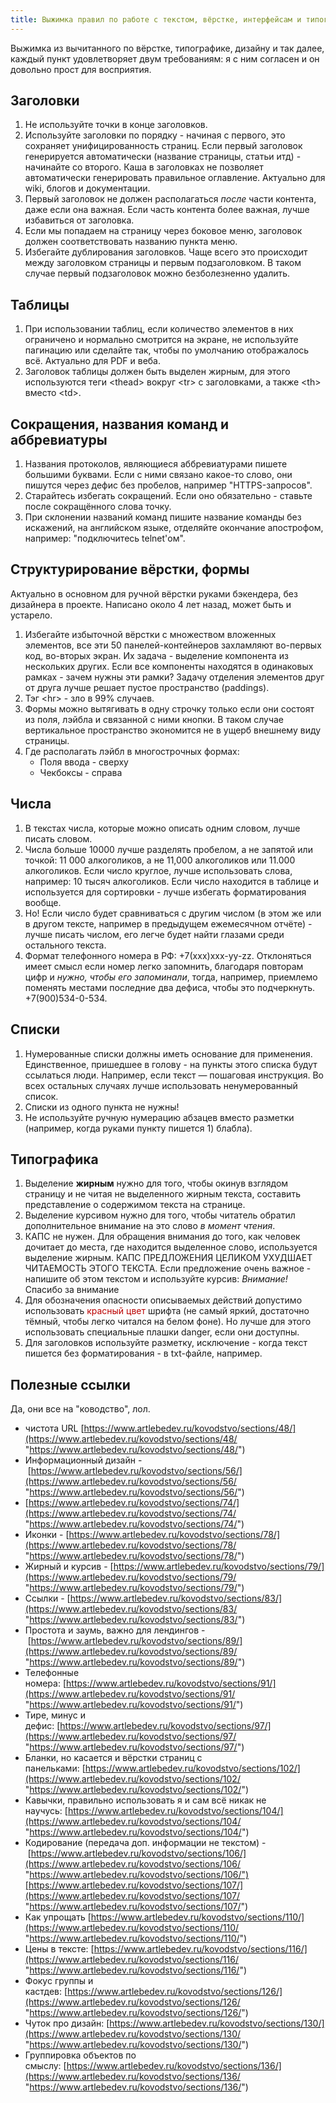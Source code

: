 ```yaml
---
title: Выжимка правил по работе с текстом, вёрстке, интерфейсам и типографике
---
```


Выжимка из вычитанного по вёрстке, типографике, дизайну и так далее, каждый пункт удовлетворяет двум требованиям: я с ним согласен и он довольно прост для восприятия.

## Заголовки

1. Не используйте точки в конце заголовков.
2. Используйте заголовки по порядку - начиная с первого, это сохраняет унифицированность страниц. Если первый заголовок генерируется автоматически (название страницы, статьи итд) - начинайте со второго. Каша в заголовках не позволяет автоматически генерировать правильное оглавление. Актуально для wiki, блогов и документации.
3. Первый заголовок не должен располагаться _после_ части контента, даже если она важная. Если часть контента более важная, лучше избавиться от заголовка.
4. Если мы попадаем на страницу через боковое меню, заголовок должен соответствовать названию пункта меню.
5. Избегайте дублирования заголовков. Чаще всего это происходит между заголовком страницы и первым подзаголовком. В таком случае первый подзаголовок можно безболезненно удалить.

## Таблицы

1. При использовании таблиц, если количество элементов в них ограничено и нормально смотрится на экране, не используйте пагинацию или сделайте так, чтобы по умолчанию отображалось всё. Актуально для PDF и веба.
2. Заголовок таблицы должен быть выделен жирным, для этого используются теги \<thead> вокруг \<tr> с заголовками, а также \<th> вместо \<td>.

## Сокращения, названия команд и аббревиатуры

1. Названия протоколов, являющиеся аббревиатурами пишете большими буквами. Если с ними связано какое-то слово, они пишутся через дефис без пробелов, например "HTTPS-запросов".
2. Старайтесь избегать сокращений. Если оно обязательно - ставьте после сокращённого слова точку.
3. При склонении названий команд пишите название команды без искажений, на английском языке, отделяйте окончание апострофом, например: "подключитесь telnet'ом".

## Структурирование вёрстки, формы

Актуально в основном для ручной вёрстки руками бэкендера, без дизайнера в проекте. Написано около 4 лет назад, может быть и устарело.

1. Избегайте избыточной вёрстки с множеством вложенных элементов, все эти 50 панелей-контейнеров захламляют во-первых код, во-вторых экран. Их задача - выделение компонента из нескольких других. Если все компоненты находятся в одинаковых рамках - зачем нужны эти рамки? Задачу отделения элементов друг от друга лучше решает пустое пространство (paddings).
2. Тэг \<hr> - зло в 99% случаев.
3. Формы можно вытягивать в одну строчку только если они состоят из поля, лэйбла и связанной с ними кнопки. В таком случае вертикальное пространство экономится не в ущерб внешнему виду страницы.
4. Где располагать лэйбл в многострочных формах:
    * Поля ввода - сверху
    * Чекбоксы - справа

## Числа

1. В текстах числа, которые можно описать одним словом, лучше писать словом.
2. Числа больше 10000 лучше разделять пробелом, а не запятой или точкой: 11 000 алкоголиков, а не 11,000 алкоголиков или 11.000 алкоголиков. Если число круглое, лучше использовать слова, например: 10 тысяч алкоголиков. Если число находится в таблице и используется для сортировки - лучше избегать форматирования вообще.
3. Но! Если число будет сравниваться с другим числом (в этом же или в другом тексте, например в предыдущем ежемесячном отчёте) - лучше писать числом, его легче будет найти глазами среди остального текста.
4. Формат телефонного номера в РФ: +7(xxx)xxx-yy-zz. Отклоняться имеет смысл если номер легко запомнить, благодаря повторам цифр и _нужно, чтобы его запоминали_, тогда, например, приемлемо поменять местами последние два дефиса, чтобы это подчеркнуть. +7(900)534-0-534.

## Списки

1. Нумерованные списки должны иметь основание для применения. Единственное, пришедшее в голову - на пункты этого списка будут ссылаться люди. Например, если текст — пошаговая инструкция. Во всех остальных случаях лучше использовать ненумерованный список.
2. Списки из одного пункта не нужны!
3. Не используйте ручную нумерацию абзацев вместо разметки (например, когда руками пункту пишется 1) блабла).

## Типографика

1. Выделение **жирным** нужно для того, чтобы окинув взглядом страницу и не читая не выделенного жирным текста, составить представление о содержимом текста на странице.
2. Выделение курсивом нужно для того, чтобы читатель обратил дополнительное внимание на это слово _в момент чтения_.
3. КАПС не нужен. Для обращения внимания до того, как человек дочитает до места, где находится выделенное слово, используется выделение жирным. КАПС ПРЕДЛОЖЕНИЯ ЦЕЛИКОМ УХУДШАЕТ ЧИТАЕМОСТЬ ЭТОГО ТЕКСТА. Если предложение очень важное - напишите об этом текстом и используйте курсив: *Внимание!* Спасибо за внимание
4. Для обозначения опасности описываемых действий допустимо использовать <span style="color: #b00;">красный цвет</span> шрифта (не самый яркий, достаточно тёмный, чтобы легко читался на белом фоне). Но лучше для этого использовать специальные плашки danger, если они доступны.
5. Для заголовков используйте разметку, исключение - когда текст пишется без форматирования - в txt-файле, например.

## Полезные ссылки

Да, они все на "ководство", лол.

* чистота URL [https://www.artlebedev.ru/kovodstvo/sections/48/](https://www.artlebedev.ru/kovodstvo/sections/48/ "https://www.artlebedev.ru/kovodstvo/sections/48/")
* Информационный дизайн - [https://www.artlebedev.ru/kovodstvo/sections/56/](https://www.artlebedev.ru/kovodstvo/sections/56/ "https://www.artlebedev.ru/kovodstvo/sections/56/")
* [https://www.artlebedev.ru/kovodstvo/sections/74/](https://www.artlebedev.ru/kovodstvo/sections/74/ "https://www.artlebedev.ru/kovodstvo/sections/74/")
* Иконки - [https://www.artlebedev.ru/kovodstvo/sections/78/](https://www.artlebedev.ru/kovodstvo/sections/78/ "https://www.artlebedev.ru/kovodstvo/sections/78/")
* Жирный и курсив - [https://www.artlebedev.ru/kovodstvo/sections/79/](https://www.artlebedev.ru/kovodstvo/sections/79/ "https://www.artlebedev.ru/kovodstvo/sections/79/")
* Ссылки - [https://www.artlebedev.ru/kovodstvo/sections/83/](https://www.artlebedev.ru/kovodstvo/sections/83/ "https://www.artlebedev.ru/kovodstvo/sections/83/")
* Простота и заумь, важно для лендингов - [https://www.artlebedev.ru/kovodstvo/sections/89/](https://www.artlebedev.ru/kovodstvo/sections/89/ "https://www.artlebedev.ru/kovodstvo/sections/89/")
* Телефонные номера: [https://www.artlebedev.ru/kovodstvo/sections/91/](https://www.artlebedev.ru/kovodstvo/sections/91/ "https://www.artlebedev.ru/kovodstvo/sections/91/")
* Тире, минус и дефис: [https://www.artlebedev.ru/kovodstvo/sections/97/](https://www.artlebedev.ru/kovodstvo/sections/97/ "https://www.artlebedev.ru/kovodstvo/sections/97/")
* Бланки, но касается и вёрстки страниц с панельками: [https://www.artlebedev.ru/kovodstvo/sections/102/](https://www.artlebedev.ru/kovodstvo/sections/102/ "https://www.artlebedev.ru/kovodstvo/sections/102/")
* Кавычки, правильно использовать я и сам всё никак не научусь: [https://www.artlebedev.ru/kovodstvo/sections/104/](https://www.artlebedev.ru/kovodstvo/sections/104/ "https://www.artlebedev.ru/kovodstvo/sections/104/")
* Кодирование (передача доп. информации не текстом) - [https://www.artlebedev.ru/kovodstvo/sections/106/](https://www.artlebedev.ru/kovodstvo/sections/106/ "https://www.artlebedev.ru/kovodstvo/sections/106/")[https://www.artlebedev.ru/kovodstvo/sections/107/](https://www.artlebedev.ru/kovodstvo/sections/107/ "https://www.artlebedev.ru/kovodstvo/sections/107/")
* Как упрощать [https://www.artlebedev.ru/kovodstvo/sections/110/](https://www.artlebedev.ru/kovodstvo/sections/110/ "https://www.artlebedev.ru/kovodstvo/sections/110/")
* Цены в тексте: [https://www.artlebedev.ru/kovodstvo/sections/116/](https://www.artlebedev.ru/kovodstvo/sections/116/ "https://www.artlebedev.ru/kovodstvo/sections/116/")
* Фокус группы и кастдев: [https://www.artlebedev.ru/kovodstvo/sections/126/](https://www.artlebedev.ru/kovodstvo/sections/126/ "https://www.artlebedev.ru/kovodstvo/sections/126/")
* Чуток про дизайн: [https://www.artlebedev.ru/kovodstvo/sections/130/](https://www.artlebedev.ru/kovodstvo/sections/130/ "https://www.artlebedev.ru/kovodstvo/sections/130/")
* Группировка объектов по смыслу: [https://www.artlebedev.ru/kovodstvo/sections/136/](https://www.artlebedev.ru/kovodstvo/sections/136/ "https://www.artlebedev.ru/kovodstvo/sections/136/")

